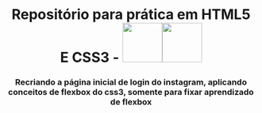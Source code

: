 <div align="center">


# Repositório para prática em HTML5 E CSS3 - <img height="80em" src="https://cdn.jsdelivr.net/gh/devicons/devicon/icons/css3/css3-original.svg" /><img height="80em" src="https://cdn.jsdelivr.net/gh/devicons/devicon/icons/html5/html5-original.svg" />                
       
### Recriando a página inicial de login do instagram, aplicando conceitos de flexbox do css3, somente para fixar aprendizado de flexbox

